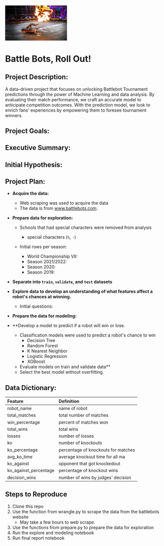 <img
  src="battlebot_flipped_fire.png"
  alt="Alt text"
  title="Optional title"
  style="display: inline-block; margin: 0 auto; max-width: 200px">

# Battle Bots, Roll Out!

## Project Description:
A data-driven project that focuses on unlocking Battlebot Tournament predictions through the power of Machine Learning and data analysis. By evaluating their match performance, we craft an accurate model to anticipate competition outcomes. With the prediction model, we look to enrich fans' experiences by empowering them to foresee tournament winners. 

## Project Goals:



## Executive Summary:



## Initial Hypothesis:



## Project Plan:

* **Acquire the data:** 
  * Web scraping was used to acquire the data
  * The data is from www.battlebots.com.

* **Prepare data for exploration:**
    * Schools that had special characters were removed from analysis
        - special characters (`%`, `-`)
        
    * Initial rows per season:
        - World Championship VII: 
        - Season 2021/2022: 
        - Season 2020:
        - Season 2019:
        
        
* **Separate into `train`, `validate`, and `test` datasets**
 
* **Explore data to develop an understanding of what features affect a robot's chances at winning.**
   * Initial questions:
       
       
* **Prepare the data for modeling:**
    
      
* **Develop a model to predict if a robot will win or lose.
   * Classification models were used to predict a robot's chance to win
       * Decision Tree
       * Random Forest
       * K Nearest Neighbor
       * Logistic Regression
       * XGBoost
   * Evaluate models on train and validate data**
   * Select the best model without overfitting. 
   


## Data Dictionary:

| **Feature** | **Definition** |
|:--------|:-----------|
| robot_name | name of robot |
| total_matches | total number of matches |
| win_percentage | percent of matches won |
| total_wins | total wins |
| losses | number of losses |
| ko | number of knockouts |
| ko_percentage | percentage of knockouts for matches |
| avg_ko_time | average knockout time for all ma  |
| ko_against | opponent that got knockedout  |
| ko_against_percentage | percentage of knockout wins |
| decision_wins | number of wins by judges' decision |




## Steps to Reproduce
1. Clone this repo
2. Use the function from wrangle.py to scrape the data from the battlebots website 
    * May take a few hours to web scrape.
3. Use the functions from prepare.py to prepare the data for exploration
4. Run the explore and modeling notebook
5. Run final report notebook


